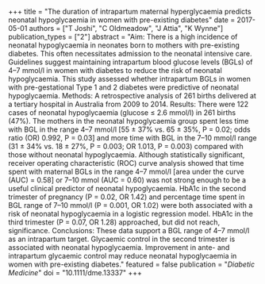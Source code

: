 +++
title = "The duration of intrapartum maternal hyperglycaemia predicts neonatal hypoglycaemia in women with pre-existing diabetes"
date = 2017-05-01
authors = ["T Joshi", "C Oldmeadow", "J Attia", "K Wynne"]
publication_types = ["2"]
abstract = "Aim: There is a high incidence of neonatal hypoglycaemia in neonates born to mothers with pre-existing diabetes. This often necessitates admission to the neonatal intensive care. Guidelines suggest maintaining intrapartum blood glucose levels (BGLs) of 4–7 mmol/l in women with diabetes to reduce the risk of neonatal hypoglycaemia. This study assessed whether intrapartum BGLs in women with pre-gestational Type 1 and 2 diabetes were predictive of neonatal hypoglycaemia. Methods: A retrospective analysis of 261 births delivered at a tertiary hospital in Australia from 2009 to 2014. Results: There were 122 cases of neonatal hypoglycaemia (glucose ≤ 2.6 mmol/l) in 261 births (47%). The mothers in the neonatal hypoglycaemia group spent less time with BGL in the range 4–7 mmol/l [55 ± 37% vs. 65 ± 35%, P = 0.02; odds ratio (OR) 0.992, P = 0.03] and more time with BGL in the 7–10 mmol/l range (31 ± 34% vs. 18 ± 27%, P = 0.003; OR 1.013, P = 0.003) compared with those without neonatal hypoglycaemia. Although statistically significant, receiver operating characteristic (ROC) curve analysis showed that time spent with maternal BGLs in the range 4–7 mmol/l [area under the curve (AUC) = 0.58] or 7–10 mmol (AUC = 0.60) was not strong enough to be a useful clinical predictor of neonatal hypoglycaemia. HbA1c in the second trimester of pregnancy (P = 0.02, OR 1.42) and percentage time spent in BGL range of 7–10 mmol/l (P = 0.001, OR 1.02) were both associated with a risk of neonatal hypoglycaemia in a logistic regression model. HbA1c in the third trimester (P = 0.07, OR 1.28) approached, but did not reach, significance. Conclusions: These data support a BGL range of 4–7 mmol/l as an intrapartum target. Glycaemic control in the second trimester is associated with neonatal hypoglycaemia. Improvement in ante- and intrapartum glycaemic control may reduce neonatal hypoglycaemia in women with pre-existing diabetes."
featured = false
publication = "*Diabetic Medicine*"
doi = "10.1111/dme.13337"
+++

